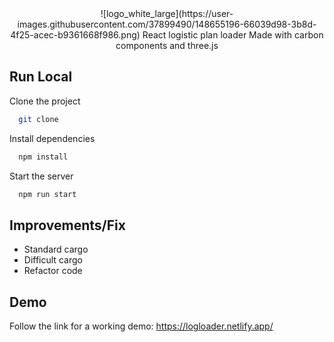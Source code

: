 <div align="center">
![logo_white_large](https://user-images.githubusercontent.com/37899490/148655196-66039d98-3b8d-4f25-acec-b9361668f986.png)
React logistic plan loader Made with carbon components and three.js<br>


</div>

## Run Local

Clone the project

```bash
  git clone
```

Install dependencies

```bash
  npm install
```

Start the server

```bash
  npm run start
```

## Improvements/Fix
  - Standard cargo<br>
  - Difficult cargo<br>
  - Refactor code<br>

## Demo

Follow the link for a working demo: https://logloader.netlify.app/



